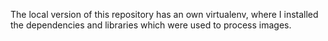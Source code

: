 The local version of this repository has an own virtualenv, where I installed the dependencies and libraries which were used to process images.
